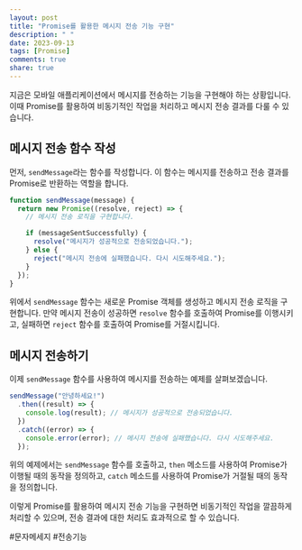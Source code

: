 ```yaml
---
layout: post
title: "Promise를 활용한 메시지 전송 기능 구현"
description: " "
date: 2023-09-13
tags: [Promise]
comments: true
share: true
---
```


지금은 모바일 애플리케이션에서 메시지를 전송하는 기능을 구현해야 하는 상황입니다. 이때 Promise를 활용하여 비동기적인 작업을 처리하고 메시지 전송 결과를 다룰 수 있습니다.

## 메시지 전송 함수 작성

먼저, `sendMessage`라는 함수를 작성합니다. 이 함수는 메시지를 전송하고 전송 결과를 Promise로 반환하는 역할을 합니다.

```javascript
function sendMessage(message) {
  return new Promise((resolve, reject) => {
    // 메시지 전송 로직을 구현합니다.

    if (messageSentSuccessfully) {
      resolve("메시지가 성공적으로 전송되었습니다.");
    } else {
      reject("메시지 전송에 실패했습니다. 다시 시도해주세요.");
    }
  });
}
```

위에서 `sendMessage` 함수는 새로운 Promise 객체를 생성하고 메시지 전송 로직을 구현합니다. 만약 메시지 전송이 성공하면 `resolve` 함수를 호출하여 Promise를 이행시키고, 실패하면 `reject` 함수를 호출하여 Promise를 거절시킵니다.

## 메시지 전송하기

이제 `sendMessage` 함수를 사용하여 메시지를 전송하는 예제를 살펴보겠습니다.

```javascript
sendMessage("안녕하세요!")
  .then((result) => {
    console.log(result); // 메시지가 성공적으로 전송되었습니다.
  })
  .catch((error) => {
    console.error(error); // 메시지 전송에 실패했습니다. 다시 시도해주세요.
  });
```

위의 예제에서는 `sendMessage` 함수를 호출하고, `then` 메소드를 사용하여 Promise가 이행될 때의 동작을 정의하고, `catch` 메소드를 사용하여 Promise가 거절될 때의 동작을 정의합니다.

이렇게 Promise를 활용하여 메시지 전송 기능을 구현하면 비동기적인 작업을 깔끔하게 처리할 수 있으며, 전송 결과에 대한 처리도 효과적으로 할 수 있습니다.

#문자메세지 #전송기능